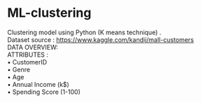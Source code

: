 # ML-clustering
Clustering model using Python (K means technique) .<br/>
Dataset source : https://www.kaggle.com/kandij/mall-customers<br/>
DATA OVERVIEW:<br/>
ATTRIBUTES :<br/>
•	CustomerID<br/>
•	Genre<br/>
•	Age<br/>
•	Annual Income (k$)<br/>
•	Spending Score (1-100)<br/>

